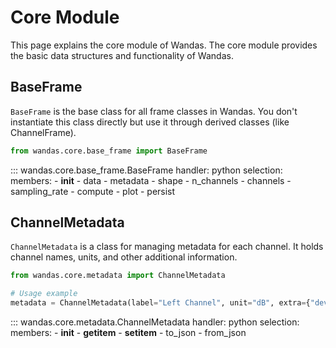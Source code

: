 # Core Module

This page explains the core module of Wandas. The core module provides the basic data structures and functionality of Wandas.

## BaseFrame

`BaseFrame` is the base class for all frame classes in Wandas. You don't instantiate this class directly but use it through derived classes (like ChannelFrame).

```python
from wandas.core.base_frame import BaseFrame
```

::: wandas.core.base_frame.BaseFrame
    handler: python
    selection:
      members:
        - __init__
        - data
        - metadata
        - shape
        - n_channels
        - channels
        - sampling_rate
        - compute
        - plot
        - persist

## ChannelMetadata

`ChannelMetadata` is a class for managing metadata for each channel. It holds channel names, units, and other additional information.

```python
from wandas.core.metadata import ChannelMetadata

# Usage example
metadata = ChannelMetadata(label="Left Channel", unit="dB", extra={"device": "Microphone"})
```

::: wandas.core.metadata.ChannelMetadata
    handler: python
    selection:
      members:
        - __init__
        - __getitem__
        - __setitem__
        - to_json
        - from_json
